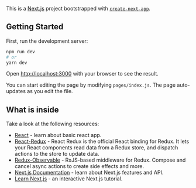 This is a [Next.js](https://nextjs.org/) project bootstrapped with [`create-next-app`](https://github.com/vercel/next.js/tree/canary/packages/create-next-app).

## Getting Started

First, run the development server:

```bash
npm run dev
# or
yarn dev
```

Open [http://localhost:3000](http://localhost:3000) with your browser to see the result.

You can start editing the page by modifying `pages/index.js`. The page auto-updates as you edit the file.

## What is inside

Take a look at the following resources:

- [React](https://reactjs.org/docs/getting-started.html) - learn about basic react app.
- [React-Redux](https://react-redux.js.org/introduction/quick-start) - React Redux is the official React binding for Redux. It lets your React components read data from a Redux store, and dispatch actions to the store to update data.
- [Redux-Observable](https://redux-observable.js.org/) - RxJS-based middleware for Redux. Compose and cancel async actions to create side effects and more.
- [Next.js Documentation](https://nextjs.org/docs) - learn about Next.js features and API.
- [Learn Next.js](https://nextjs.org/learn) - an interactive Next.js tutorial.
